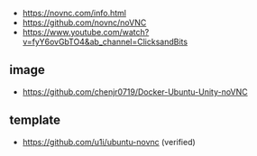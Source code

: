 - https://novnc.com/info.html
- https://github.com/novnc/noVNC
- https://www.youtube.com/watch?v=fyY6ovGbTO4&ab_channel=ClicksandBits

## image

- https://github.com/chenjr0719/Docker-Ubuntu-Unity-noVNC

## template 

- https://github.com/u1i/ubuntu-novnc (verified)